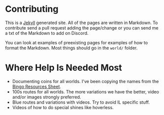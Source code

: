 # Contributing

This is a [Jekyll](https://jekyllrb.com/) generated site. All of the pages are written in Markdown.
To contribute send a pull request adding the page/change or you can send me a txt of the Markdown to add on Discord.

You can look at examples of preexisting pages for examples of how to format the Markdown. Most things should go in the `world/` folder.

# Where Help Is Needed Most
- Documenting coins for all worlds. I've been copying the names from the [Bingo Resources Sheet](https://docs.google.com/spreadsheets/d/1b8QYMr8DeSAtjjIhWHQ0JRY52W-bqknXQ1iyfqEzMiQ/edit#gid=137137649).
- 100s routes for all worlds. The more variations we have the better, video and/or images strongly preferred.
- Blue routes and variations with videos. Try to avoid IL specific stuff.
- Videos of how to do special shines like hoverless.
